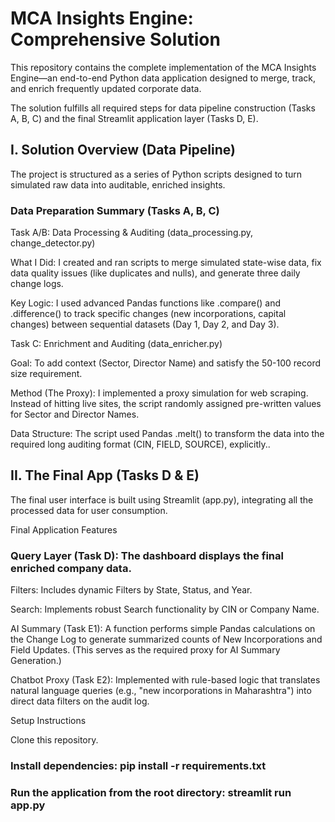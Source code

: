 # MCA Insights Engine: Comprehensive Solution #

This repository contains the complete implementation of the MCA Insights Engine—an end-to-end Python data application designed to merge, track, and enrich frequently updated corporate data.

The solution fulfills all required steps for data pipeline construction (Tasks A, B, C) and the final Streamlit application layer (Tasks D, E).

## I. Solution Overview (Data Pipeline) ##

The project is structured as a series of Python scripts designed to turn simulated raw data into auditable, enriched insights.

### Data Preparation Summary (Tasks A, B, C) ###

Task A/B: Data Processing & Auditing (data_processing.py, change_detector.py)

What I Did: I created and ran scripts to merge simulated state-wise data, fix data quality issues (like duplicates and nulls), and generate three daily change logs.

Key Logic: I used advanced Pandas functions like .compare() and .difference() to track specific changes (new incorporations, capital changes) between sequential datasets (Day 1, Day 2, and Day 3).

Task C: Enrichment and Auditing (data_enricher.py)

Goal: To add context (Sector, Director Name) and satisfy the 50-100 record size requirement.

Method (The Proxy): I implemented a proxy simulation for web scraping. Instead of hitting live sites, the script randomly assigned pre-written values for Sector and Director Names.

Data Structure: The script used Pandas .melt() to transform the data into the required long auditing format (CIN, FIELD, SOURCE), explicitly..

## II. The Final App (Tasks D & E) ##

The final user interface is built using Streamlit (app.py), integrating all the processed data for user consumption.

Final Application Features

### Query Layer (Task D): The dashboard displays the final enriched company data. ###

Filters: Includes dynamic Filters by State, Status, and Year.

Search: Implements robust Search functionality by CIN or Company Name.

AI Summary (Task E1): A function performs simple Pandas calculations on the Change Log to generate summarized counts of New Incorporations and Field Updates. (This serves as the required proxy for AI Summary Generation.)

Chatbot Proxy (Task E2): Implemented with rule-based logic that translates natural language queries (e.g., "new incorporations in Maharashtra") into direct data filters on the audit log.

Setup Instructions

Clone this repository.

### Install dependencies: pip install -r requirements.txt ###

### Run the application from the root directory: streamlit run app.py ###
